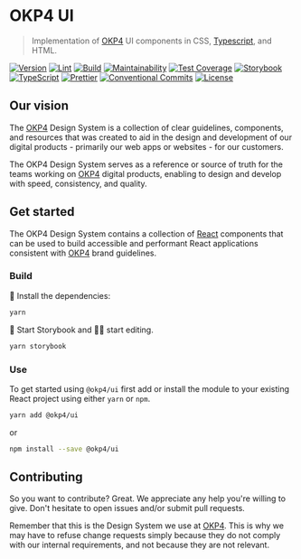 # OKP4 UI

> Implementation of [OKP4] UI components in CSS, [Typescript](https://www.typescriptlang.org), and HTML.

[![Version](https://img.shields.io/github/v/release/okp4/ui)](https://github.com/okp4/ui/releases)
[![Lint](https://github.com/okp4/ui/actions/workflows/lint.yml/badge.svg)](https://github.com/okp4/ui/actions/workflows/lint.yml)
[![Build](https://github.com/okp4/ui/actions/workflows/build.yml/badge.svg)](https://github.com/okp4/ui/actions/workflows/build.yml)
[![Maintainability](https://api.codeclimate.com/v1/badges/696cb4f6326aebdc7abe/maintainability)](https://codeclimate.com/github/okp4/ui/maintainability)
[![Test Coverage](https://codecov.io/gh/okp4/ui/branch/main/graph/badge.svg?token=WHLU66SCC2)](https://codecov.io/gh/okp4/ui)
[![Storybook](https://img.shields.io/badge/Storybook-BC6884?logo=storybook&logoColor=white)](https://okp4.github.io/ui)
[![TypeScript](https://badgen.net/badge/icon/typescript?icon=typescript&label)](https://typescriptlang.org)
[![Prettier](https://img.shields.io/badge/code_style-prettier-ff69b4.svg?style=flat-square)](https://github.com/prettier/prettier)
[![Conventional Commits](https://img.shields.io/badge/Conventional%20Commits-1.0.0-yellow.svg)](https://conventionalcommits.org)
[![License](https://img.shields.io/badge/License-BSD_3--Clause-blue.svg)](https://opensource.org/licenses/BSD-3-Clause)

## Our vision

The [OKP4] Design System is a collection of clear guidelines, components, and resources that was created to aid in the design and development of our digital products - primarily our web apps or websites - for our customers.

The OKP4 Design System serves as a reference or source of truth for the teams working on [OKP4] digital products, enabling to design and develop with speed, consistency, and quality.

## Get started

The OKP4 Design System contains a collection of [React](https://reactjs.org) components that can be used to build accessible and performant React applications consistent with [OKP4] brand guidelines.

### Build

🚚 Install the dependencies:

```sh
yarn
```

🚀 Start Storybook and 👨‍💻 start editing.

```sh
yarn storybook
```

### Use

To get started using `@okp4/ui` first add or install the module to your existing React project using either `yarn` or `npm`.

```sh
yarn add @okp4/ui
```

or

```sh
npm install --save @okp4/ui
```

## Contributing

So you want to contribute? Great. We appreciate any help you're willing to give. Don't hesitate to open issues and/or submit pull requests.

Remember that this is the Design System we use at [OKP4](https://github.com/okp4). This is why we may have to refuse change requests simply because they do not comply with our internal requirements, and not because they are not relevant.

[OKP4]: https://okp4.network
